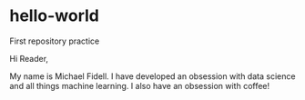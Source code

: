 # hello-world
First repository practice

Hi Reader, 

My name is Michael Fidell. I have developed an obsession with data science and all things machine learning. I also have an obsession with coffee!
